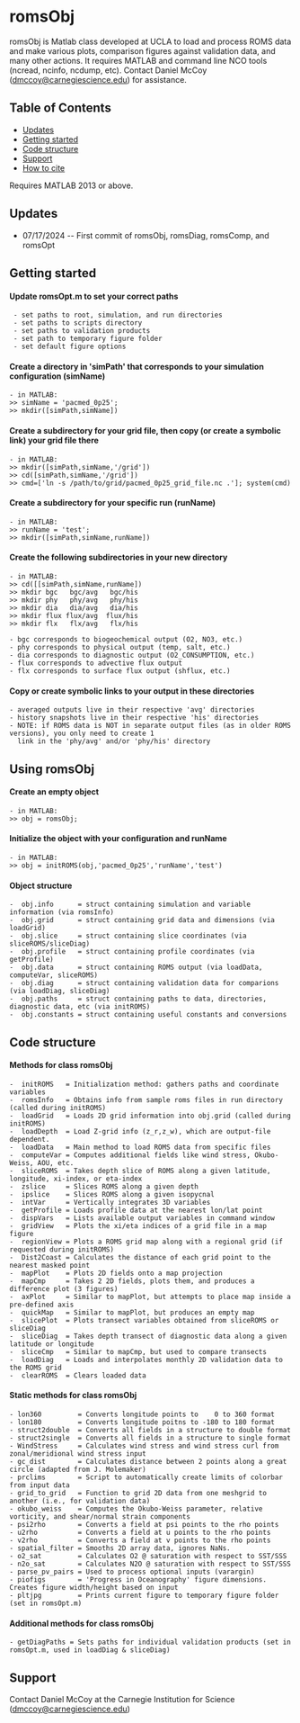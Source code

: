 # romsObj
romsObj is Matlab class developed at UCLA to load and process ROMS data and make various plots, comparison figures against validation data, and many other actions. It requires MATLAB and command line NCO tools (ncread, ncinfo, ncdump, etc). Contact Daniel McCoy (dmccoy@carnegiescience.edu) for assistance.
    
## Table of Contents

- [Updates](#updates)
- [Getting started](#getting-started)
- [Code structure](#code-structure)
- [Support](#support)
- [How to cite](#how-to-cite)

Requires MATLAB 2013 or above.

## Updates
* 07/17/2024 -- First commit of romsObj, romsDiag, romsComp, and romsOpt 

## Getting started
#### Update romsOpt.m to set your correct paths
     - set paths to root, simulation, and run directories
     - set paths to scripts directory
     - set paths to validation products
     - set path to temporary figure folder
     - set default figure options

#### Create a directory in 'simPath' that corresponds to your simulation configuration (simName)
    - in MATLAB:
    >> simName = 'pacmed_0p25';
    >> mkdir([simPath,simName])

#### Create a subdirectory for your grid file, then copy (or create a symbolic link) your grid file there
    - in MATLAB:
    >> mkdir([simPath,simName,'/grid'])
    >> cd([simPath,simName,'/grid'])
    >> cmd=['ln -s /path/to/grid/pacmed_0p25_grid_file.nc .']; system(cmd)

#### Create a subdirectory for your specific run (runName)
    - in MATLAB:
    >> runName = 'test';
    >> mkdir([simPath,simName,runName]) 

#### Create the following subdirectories in your new directory 
    - in MATLAB:
    >> cd([[simPath,simName,runName])
    >> mkdir bgc   bgc/avg   bgc/his
    >> mkdir phy   phy/avg   phy/his
    >> mkdir dia   dia/avg   dia/his
    >> mkdir flux flux/avg  flux/his
    >> mkdir flx   flx/avg   flx/his

    - bgc corresponds to biogeochemical output (O2, NO3, etc.)
    - phy corresponds to physical output (temp, salt, etc.)
    - dia corresponds to diagnostic output (O2_CONSUMPTION, etc.)
    - flux corresponds to advective flux output
    - flx corresponds to surface flux output (shflux, etc.)

#### Copy or create symbolic links to your output in these directories
    - averaged outputs live in their respective 'avg' directories
    - history snapshots live in their respective 'his' directories 
    - NOTE: if ROMS data is NOT in separate output files (as in older ROMS versions), you only need to create 1
      link in the 'phy/avg' and/or 'phy/his' directory

## Using romsObj
#### Create an empty object
    - in MATLAB:
    >> obj = romsObj;

#### Initialize the object with your configuration and runName
    - in MATLAB:
    >> obj = initROMS(obj,'pacmed_0p25','runName','test')

#### Object structure
    -  obj.info      = struct containing simulation and variable information (via romsInfo)
    -  obj.grid      = struct containing grid data and dimensions (via loadGrid)
    -  obj.slice     = struct containing slice coordinates (via sliceROMS/sliceDiag)
    -  obj.profile   = struct containing profile coordinates (via getProfile)
    -  obj.data      = struct containing ROMS output (via loadData, computeVar, sliceROMS)
    -  obj.diag      = struct containing validation data for comparions (via loadDiag, sliceDiag)
    -  obj.paths     = struct containing paths to data, directories, diagnostic data, etc (via initROMS)
    -  obj.constants = struct containing useful constants and conversions

## Code structure 
#### Methods for class romsObj
    -  initROMS   = Initialization method: gathers paths and coordinate variables 
    -  romsInfo   = Obtains info from sample roms files in run directory (called during initROMS) 
    -  loadGrid   = Loads 2D grid information into obj.grid (called during initROMS)
    -  loadDepth  = Load Z-grid info (z_r,z_w), which are output-file dependent.
    -  loadData   = Main method to load ROMS data from specific files
    -  computeVar = Computes additional fields like wind stress, Okubo-Weiss, AOU, etc. 
    -  sliceROMS  = Takes depth slice of ROMS along a given latitude, longitude, xi-index, or eta-index
    -  zslice     = Slices ROMS along a given depth
    -  ipslice    = Slices ROMS along a given isopycnal
    -  intVar     = Vertically integrates 3D variables
    -  getProfile = Loads profile data at the nearest lon/lat point
    -  dispVars   = Lists available output variables in command window
    -  gridView   = Plots the xi/eta indices of a grid file in a map figure
    -  regionView = Plots a ROMS grid map along with a regional grid (if requested during initROMS)
    -  Dist2Coast = Calculates the distance of each grid point to the nearest masked point
    -  mapPlot    = Plots 2D fields onto a map projection
    -  mapCmp     = Takes 2 2D fields, plots them, and produces a difference plot (3 figures)
    -  axPlot     = Similar to mapPlot, but attempts to place map inside a pre-defined axis
    -  quickMap   = Similar to mapPlot, but produces an empty map
    -  slicePlot  = Plots transect variables obtained from sliceROMS or sliceDiag
    -  sliceDiag  = Takes depth transect of diagnostic data along a given latitude or longitude
    -  sliceCmp   = Similar to mapCmp, but used to compare transects
    -  loadDiag   = Loads and interpolates monthly 2D validation data to the ROMS grid
    -  clearROMS  = Clears loaded data

#### Static methods for class romsObj
    - lon360         = Converts longitude points to    0 to 360 format
    - lon180         = Converts longitude poitns to -180 to 180 format
    - struct2double  = Converts all fields in a structure to double format 
    - struct2single  = Converts all fields in a structure to single format
    - WindStress     = Calculates wind stress and wind stress curl from zonal/meridional wind stress input
    - gc_dist        = Calculates distance between 2 points along a great circle (adapted from J. Molemaker)
    - prclims        = Script to automatically create limits of colorbar from input data
    - grid_to_grid   = Function to grid 2D data from one meshgrid to another (i.e., for validation data)
    - okubo_weiss    = Computes the Okubo-Weiss parameter, relative vorticity, and shear/normal strain components
    - psi2rho        = Converts a field at psi points to the rho points
    - u2rho          = Converts a field at u points to the rho points
    - v2rho          = Converts a field at v points to the rho points
    - spatial_filter = Smooths 2D array data, ignores NaNs.
    - o2_sat         = Calculates O2 @ saturation with respect to SST/SSS
    - n2o_sat        = Calculates N2O @ saturation with respect to SST/SSS
    - parse_pv_pairs = Used to process optional inputs (varargin)
    - piofigs        = 'Progress in Oceanography' figure dimensions. Creates figure width/height based on input
    - pltjpg         = Prints current figure to temporary figure folder (set in romsOpt.m)

#### Additional methods for class romsObj
    - getDiagPaths = Sets paths for individual validation products (set in romsOpt.m, used in loadDiag & sliceDiag)

## Support
Contact Daniel McCoy at the Carnegie Institution for Science (dmccoy@carnegiescience.edu) 

